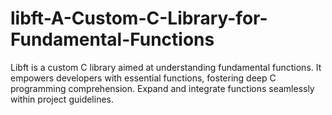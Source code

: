 # libft-A-Custom-C-Library-for-Fundamental-Functions
Libft is a custom C library aimed at understanding fundamental functions. It empowers developers with essential functions, fostering deep C programming comprehension. Expand and integrate functions seamlessly within project guidelines.
